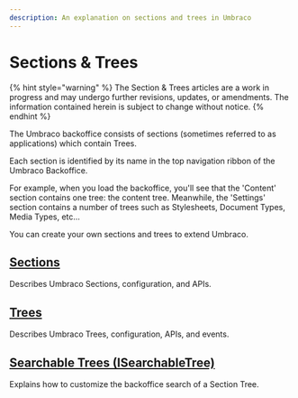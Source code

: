 ```yaml
---
description: An explanation on sections and trees in Umbraco
---
```


# Sections & Trees

{% hint style="warning" %}
The Section & Trees articles are a work in progress and may undergo further revisions, updates, or amendments. The information contained herein is subject to change without notice.
{% endhint %}

The Umbraco backoffice consists of sections (sometimes referred to as applications) which contain Trees.

Each section is identified by its name in the top navigation ribbon of the Umbraco Backoffice.

For example, when you load the backoffice, you'll see that the 'Content' section contains one tree: the content tree. Meanwhile, the 'Settings' section contains a number of trees such as Stylesheets, Document Types, Media Types, etc...

You can create your own sections and trees to extend Umbraco.

## [Sections](extending-overview/extension-types/section.md)

Describes Umbraco Sections, configuration, and APIs.

## [Trees](extending-overview/extension-types/tree.md)

Describes Umbraco Trees, configuration, APIs, and events.

## [Searchable Trees (ISearchableTree)](searchable-trees.md)

Explains how to customize the backoffice search of a Section Tree.
